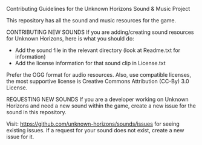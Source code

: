 Contributing Guidelines for the Unknown Horizons Sound & Music Project

This repository has all the sound and music resources for the game.

CONTRIBUTING NEW SOUNDS
If you are adding/creating sound resources for Unknown Horizons, here is what you should do:
* Add the sound file in the relevant directory (look at Readme.txt for information)
* Add the license information for that sound clip in License.txt

Prefer the OGG format for audio resources. Also, use compatible licenses, the most supportive license is Creative Commons Attribution (CC-By) 3.0 License.

REQUESTING NEW SOUNDS
If you are a developer working on Unknown Horizons and need a new sound within the game, create a new issue for the sound in this repository. 

Visit: https://github.com/unknown-horizons/sounds/issues for seeing existing issues. If a request for your sound does not exist, create  a new issue for it.